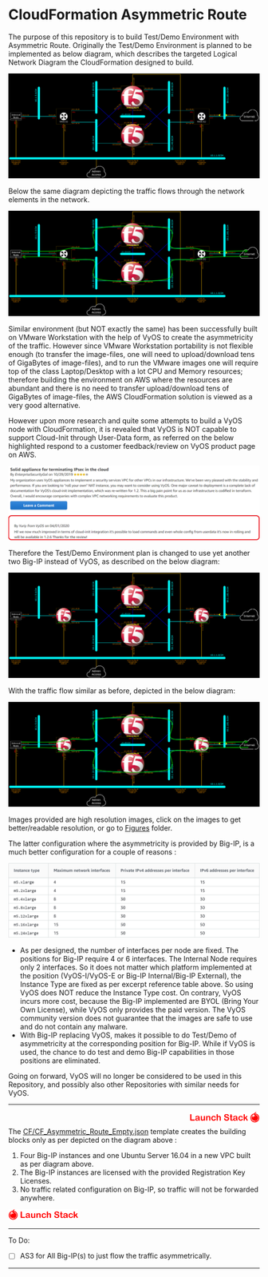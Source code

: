 # CloudFormation Asymmetric Route








The purpose of this repository is to build Test/Demo Environment with Asymmetric Route.
Originally the Test/Demo Environment is planned to be implemented as below diagram, which describes the targeted Logical Network Diagram the CloudFormation designed to build.

![Logical Network Diagram](Figures/LogicalNetworkDiagramVyOS.png)

Below the same diagram depicting the traffic flows through the network elements in the network.

![Logical Network Diagram with Service Flows](Figures/LogicalNetworkDiagramVyOSwithServiceFlows.png)



Similar environment (but NOT exactly the same) has been successfully built on VMware Workstation with the help of VyOS to create the asymmetricity of the traffic.
However since VMware Workstation portability is not flexible enough (to transfer the image-files, one will need to upload/download tens of GigaBytes of image-files), and to run the VMware images one will require top of the class Laptop/Desktop with a lot CPU and Memory resources;
therefore building the environment on AWS where the resources are abundant and there is no need to transfer upload/download tens of GigaBytes of image-files, the AWS CloudFormation solution is viewed as a very good alternative.

However upon more research and quite some attempts to build a VyOS node with CloudFormation, it is revealed that VyOS is NOT capable to support Cloud-Init through User-Data form, as referred on the below highlighted respond to a customer feedback/review on VyOS product page on AWS.

<a href="https://aws.amazon.com/marketplace/reviews/reviews-list/B07N3X1P1T/review/8e54e2e2-963c-4e6f-8fac-90a7adb8ec5b">![VyOS Respond](Figures/VyOSCFCloudInitUserDataSupport20200702Marked.png)</a>



Therefore the Test/Demo Environment plan is changed to use yet another two Big-IP instead of VyOS, as described on the below diagram:

![Logical Network Diagram](Figures/LogicalNetworkDiagramBigIP.png)

With the traffic flow similar as before, depicted in the below diagram:

![Logical Network Diagram with Service Flows](Figures/LogicalNetworkDiagramBigIPwithServiceFlows.png)

Images provided are high resolution images, click on the images to get better/readable resolution, or go to [Figures](Figures/) folder.

The latter configuration where the asymmetricity is provided by Big-IP, is a much better configuration for a couple of reasons :

<a href="https://docs.aws.amazon.com/AWSEC2/latest/UserGuide/using-eni.html">![Supported Interface Per Instance Type](Figures/SupportedInterfacePerInstanceType.png)</a>

* As per designed, the number of interfaces per node are fixed. The positions for Big-IP require 4 or 6 interfaces. The Internal Node requires only 2 interfaces.
  So it does not matter which platform implemented at the position (VyOS-I/VyOS-E or Big-IP Internal/Big-IP External), the Instance Type are fixed as per excerpt reference table above.
  So using VyOS does NOT reduce the Instance Type cost.
  On contrary, VyOS incurs more cost, because the Big-IP implemented are BYOL (Bring Your Own License), while VyOS only provides the paid version.
  The VyOS community version does not guarantee that the images are safe to use and do not contain any malware.
* With Big-IP replacing VyOS, makes it possible to do Test/Demo of asymmetricity at the corresponding position for Big-IP.
  While if VyOS is used, the chance to do test and demo Big-IP capabilities in those positions are eliminated.

Going on forward, VyOS will no longer be considered to be used in this Repository, and possibly also other Repositories with similar needs for VyOS.



***



<a href="https://console.aws.amazon.com/cloudformation/home?region=ap-southeast-1#/stacks/new?stackName=AsymmetricRoute&templateURL=https://aws-f5-singapore-hc-demo-bucket-files.s3-ap-southeast-1.amazonaws.com/CF/CF_Asymmetric_Route_Empty.json"><img align="right" src="https://github.com/gjwdyk/CF-Asymmetric-Route/raw/master/Figures/LaunchStackJigokuShoujo.png" width="140" height="22"/></a><br>

The [CF/CF_Asymmetric_Route_Empty.json](CF/CF_Asymmetric_Route_Empty.json) template creates the building blocks only as per depicted on the diagram above :
1. Four Big-IP instances and one Ubuntu Server 16.04 in a new VPC built as per diagram above.
2. The Big-IP instances are licensed with the provided Registration Key Licenses.
3. No traffic related configuration on Big-IP, so traffic will not be forwarded anywhere.

<a href="https://console.aws.amazon.com/cloudformation/home?region=ap-southeast-1#/stacks/new?stackName=AsymmetricRoute&templateURL=https://aws-f5-singapore-hc-demo-bucket-files.s3-ap-southeast-1.amazonaws.com/CF/CF_Asymmetric_Route_Empty.json"><img src="https://github.com/gjwdyk/CF-Asymmetric-Route/raw/master/Figures/JigokuShoujoLaunchStack.png" width="140" height="22"/></a>



***



To Do:

- [ ] AS3 for All Big-IP(s) to just flow the traffic asymmetrically.



***


